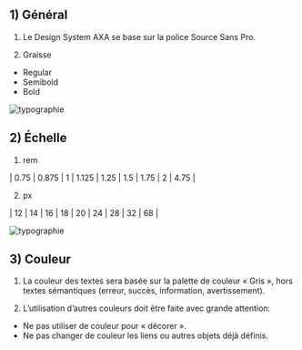 ## 1) Général

1. Le Design System AXA se base sur la police Source Sans Pro.

2. Graisse

  - Regular
  - Semibold
  - Bold

<p><img src="../../assets/images/typographie/typo-01.jpg" alt="typographie" class="tk-markdown__img-fullscreen" /></p>

## 2) Échelle

1. rem

| 0.75 | 0.875 | 1 | 1.125 | 1.25 | 1.5 | 1.75 | 2 | 4.75 |

2. px

| 12 | 14 | 16 | 18 | 20 | 24 | 28 | 32 | 68 |

<p><img src="../../assets/images/typographie/typo-02.jpg" alt="typographie" class="tk-markdown__img-fullscreen" /></p>

## 3) Couleur

1. La couleur des textes sera basée sur la palette de couleur «&nbsp;Gris&nbsp;», hors textes sémantiques (erreur, succès, information, avertissement).

2. L’utilisation d’autres couleurs doit être faite avec grande attention:

- Ne pas utiliser de couleur pour «&nbsp;décorer&nbsp;».
- Ne pas changer de couleur les liens ou autres objets déjà définis.

